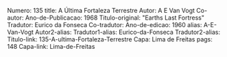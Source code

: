 Numero: 135
title: A Última Fortaleza Terrestre
Autor: A E Van Vogt
Co-autor: 
Ano-de-Publicacao: 1968
Titulo-original: "Earths Last Fortress"
Tradutor: Eurico da Fonseca
Co-tradutor: 
Ano-de-edicao: 1960
alias: A-E-Van-Vogt
Autor2-alias: 
Tradutor1-alias: Eurico-da-Fonseca
Tradutor2-alias: 
Titulo-link: 135-A-ultima-Fortaleza-Terrestre
Capa: Lima de Freitas
pags: 148
Capa-link: Lima-de-Freitas